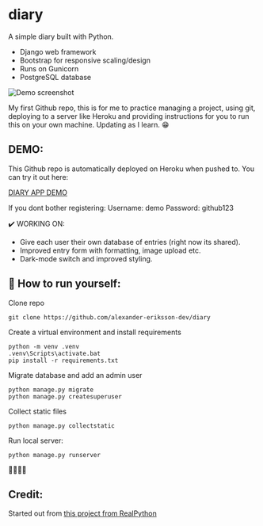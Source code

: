 # diary
A simple diary built with Python. 

* Django web framework
* Bootstrap for responsive scaling/design
* Runs on Gunicorn
* PostgreSQL database

![Demo screenshot](https://i.imgur.com/M0ISMtq.png)

My first Github repo, this is for me to practice managing a project, using git, deploying to a server like Heroku and providing instructions for you to run this on your own machine. Updating as I learn. 😁

## DEMO:
This Github repo is automatically deployed on Heroku when pushed to. You can try it out here: 

[DIARY APP DEMO](https://warm-scrubland-19058.herokuapp.com/)

If you dont bother registering: 
Username: demo
Password: github123

✔️ WORKING ON: 
* Give each user their own database of entries (right now its shared).
* Improved entry form with formatting, image upload etc. 
* Dark-mode switch and improved styling. 

## 💨 How to run yourself:
Clone repo
```
git clone https://github.com/alexander-eriksson-dev/diary
```
Create a virtual environment and install requirements
```
python -m venv .venv
.venv\Scripts\activate.bat
pip install -r requirements.txt
```
Migrate database and add an admin user
```
python manage.py migrate
python manage.py createsuperuser
```
Collect static files
```
python manage.py collectstatic
```
Run local server:
```
python manage.py runserver
```
👏🏼👏🏼

## Credit:
Started out from [this project from RealPython](https://realpython.com/django-diary-project-python/)